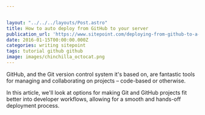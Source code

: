 ```yaml
---


layout: "../../../layouts/Post.astro"
title: How to auto deploy from GitHub to your server
publication_url: 'https://www.sitepoint.com/deploying-from-github-to-a-server/'
date: 2016-01-15T00:00:00.000Z
categories: writing sitepoint
tags: tutorial github github
image: images/chinchilla_octocat.png
---
```


GitHub, and the Git version control system it's based on, are fantastic tools for managing and collaborating on projects – code-based or otherwise.

In this article, we'll look at options for making Git and GitHub projects fit better into developer workflows, allowing for a smooth and hands-off deployment process.
